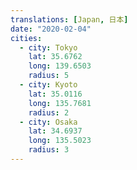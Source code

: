 ```yaml
---
translations: [Japan, 日本]
date: "2020-02-04"
cities:
  - city: Tokyo
    lat: 35.6762
    long: 139.6503
    radius: 5
  - city: Kyoto
    lat: 35.0116
    long: 135.7681
    radius: 2
  - city: Osaka
    lat: 34.6937
    long: 135.5023
    radius: 3
---
```

